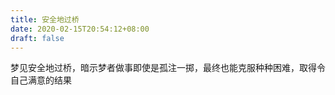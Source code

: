 ```yaml
---
title: 安全地过桥
date: 2020-02-15T20:54:12+08:00
draft: false
---
```


梦见安全地过桥，暗示梦者做事即使是孤注一掷，最终也能克服种种困难，取得令自己满意的结果